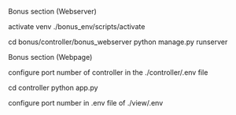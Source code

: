 Bonus section (Webserver)

activate venv
./bonus_env/scripts/activate 

cd bonus/controller/bonus_webserver
python manage.py runserver


Bonus section (Webpage)

configure port number of controller in the ./controller/.env file

cd controller
python app.py 

configure port number in .env file of ./view/.env